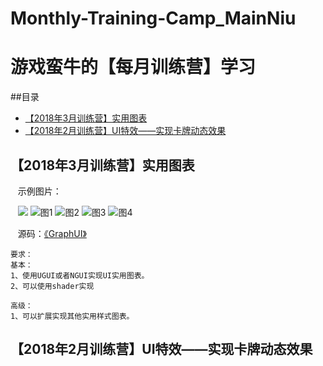 # Monthly-Training-Camp_MainNiu
游戏蛮牛的【每月训练营】学习
==
##目录
* [【2018年3月训练营】实用图表](#【2018年3月训练营】实用图表)
* [【2018年2月训练营】UI特效——实现卡牌动态效果](#【2018年2月训练营】UI特效——实现卡牌动态效果)

【2018年3月训练营】实用图表
-----
    示例图片：
    
    ![](http://img.manew.com/data/attachment/forum/201803/02/083153kv6vdt55ktttfhlt.png.thumb.jpg) ![图1](http://img.manew.com/data/attachment/forum/201803/02/083153ujw9uuyc1j1a1bx7.png.thumb.jpg) ![图2](http://img.manew.com/data/attachment/forum/201803/02/083154pm8oe4d8emj9bmmp.png.thumb.jpg) ![图3](http://img.manew.com/data/attachment/forum/201803/02/083154pwhdn8anxncwlkko.png.thumb.jpg) ![图4](http://img.manew.com/data/attachment/forum/201803/02/083154m122hg4ghb1200rg.png.thumb.jpg)
    
    源码：[《GraphUI》](https://github.com/lingbaoer/Monthly-Training-Camp_MainNiu/tree/master/GraphUI)
    
    要求：
    基本：
    1、使用UGUI或者NGUI实现UI实用图表。
    2、可以使用shader实现

    高级：
    1、可以扩展实现其他实用样式图表。
    
【2018年2月训练营】UI特效——实现卡牌动态效果
------
